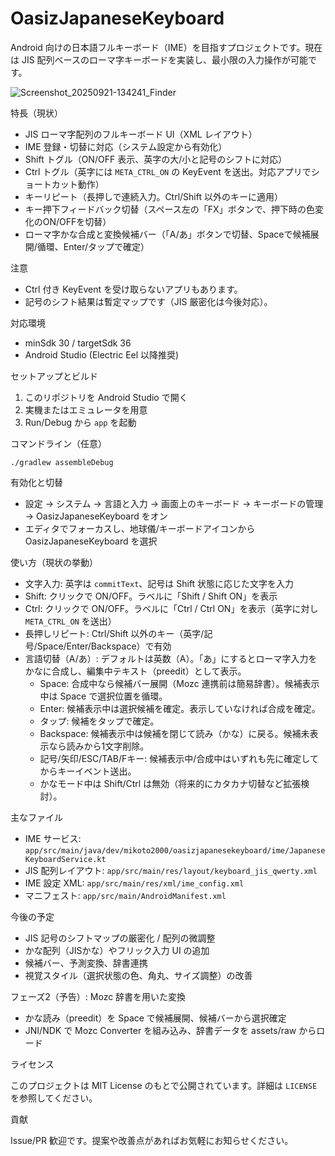 OasizJapaneseKeyboard
=====================

Android 向けの日本語フルキーボード（IME）を目指すプロジェクトです。現在は JIS 配列ベースのローマ字キーボードを実装し、最小限の入力操作が可能です。

![Screenshot_20250921-134241_Finder](https://github.com/user-attachments/assets/d79e811d-0766-488c-ad82-9e4874b3100e)


特長（現状）
- JIS ローマ字配列のフルキーボード UI（XML レイアウト）
- IME 登録・切替に対応（システム設定から有効化）
- Shift トグル（ON/OFF 表示、英字の大/小と記号のシフトに対応）
- Ctrl トグル（英字には `META_CTRL_ON` の KeyEvent を送出。対応アプリでショートカット動作）
- キーリピート（長押しで連続入力。Ctrl/Shift 以外のキーに適用）
- キー押下フィードバック切替（スペース左の「FX」ボタンで、押下時の色変化のON/OFFを切替）
- ローマ字かな合成と変換候補バー（「A/あ」ボタンで切替、Spaceで候補展開/循環、Enter/タップで確定）

注意
- Ctrl 付き KeyEvent を受け取らないアプリもあります。
- 記号のシフト結果は暫定マップです（JIS 厳密化は今後対応）。

対応環境
- minSdk 30 / targetSdk 36
- Android Studio (Electric Eel 以降推奨)

セットアップとビルド
1. このリポジトリを Android Studio で開く
2. 実機またはエミュレータを用意
3. Run/Debug から `app` を起動

コマンドライン（任意）
```
./gradlew assembleDebug
```

有効化と切替
- 設定 → システム → 言語と入力 → 画面上のキーボード → キーボードの管理 → OasizJapaneseKeyboard をオン
- エディタでフォーカスし、地球儀/キーボードアイコンから OasizJapaneseKeyboard を選択

使い方（現状の挙動）
- 文字入力: 英字は `commitText`、記号は Shift 状態に応じた文字を入力
- Shift: クリックで ON/OFF。ラベルに「Shift / Shift ON」を表示
- Ctrl: クリックで ON/OFF。ラベルに「Ctrl / Ctrl ON」を表示（英字に対し `META_CTRL_ON` を送出）
- 長押しリピート: Ctrl/Shift 以外のキー（英字/記号/Space/Enter/Backspace）で有効
- 言語切替（A/あ）: デフォルトは英数（A）。「あ」にするとローマ字入力をかなに合成し、編集中テキスト（preedit）として表示。
  - Space: 合成中なら候補バー展開（Mozc 連携前は簡易辞書）。候補表示中は Space で選択位置を循環。
  - Enter: 候補表示中は選択候補を確定。表示していなければ合成を確定。
  - タップ: 候補をタップで確定。
  - Backspace: 候補表示中は候補を閉じて読み（かな）に戻る。候補未表示なら読みから1文字削除。
  - 記号/矢印/ESC/TAB/Fキー: 候補表示中/合成中はいずれも先に確定してからキーイベント送出。
  - かなモード中は Shift/Ctrl は無効（将来的にカタカナ切替など拡張検討）。

主なファイル
- IME サービス: `app/src/main/java/dev/mikoto2000/oasizjapanesekeyboard/ime/JapaneseKeyboardService.kt`
- JIS 配列レイアウト: `app/src/main/res/layout/keyboard_jis_qwerty.xml`
- IME 設定 XML: `app/src/main/res/xml/ime_config.xml`
- マニフェスト: `app/src/main/AndroidManifest.xml`

今後の予定
- JIS 記号のシフトマップの厳密化 / 配列の微調整
- かな配列（JISかな）やフリック入力 UI の追加
- 候補バー、予測変換、辞書連携
- 視覚スタイル（選択状態の色、角丸、サイズ調整）の改善
  
フェーズ2（予告）: Mozc 辞書を用いた変換
- かな読み（preedit）を Space で候補展開、候補バーから選択確定
- JNI/NDK で Mozc Converter を組み込み、辞書データを assets/raw からロード

ライセンス

このプロジェクトは MIT License のもとで公開されています。詳細は `LICENSE` を参照してください。

貢献

Issue/PR 歓迎です。提案や改善点があればお気軽にお知らせください。
